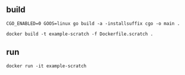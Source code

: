 ## build
`CGO_ENABLED=0 GOOS=linux go build -a -installsuffix cgo -o main .`

`docker build -t example-scratch -f Dockerfile.scratch .`

## run
`docker run -it example-scratch`